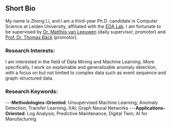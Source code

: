 ## Short Bio
My name is Zhong Li, and I am a third-year Ph.D. candidate in Computer Science at Leiden University, affiliated with the [EDA Lab](https://eda.liacs.nl/). I am fortunate  to be supervised  by [Dr. Matthijs van Leeuwen](https://scholar.google.com/citations?user=GGLwU28AAAAJ&hl=en) (daily supervisor, promotor) and [Prof. Dr. Thomas Bäck](https://scholar.google.com/citations?user=x7LEID0AAAAJ&hl=en) (promotor).

### Research Interests: 
I am interested in the field of Data Mining and Machine Learning. More specifically, I work on explainable and generalizable anomaly detection, with a focus on but not limited to complex data such as event sequence and graph-structured data. 

### Research Keywords: 
---**Methodologies-Oriented**: Unsupervised Machine Learning; Anomaly Detection; Transfer Learning; XAI; Graph Neural Networks
---**Applications-Oriented**: Log Analysis; Predictive Maintenance; Digital Twin; AI for Manufacturing
